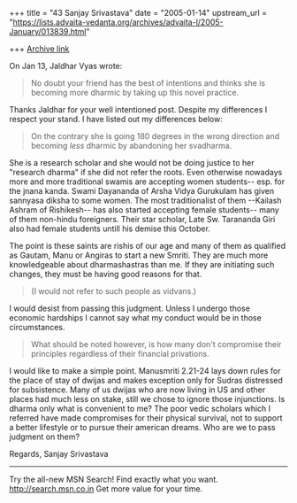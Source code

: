 +++
title = "43 Sanjay Srivastava"
date = "2005-01-14"
upstream_url = "https://lists.advaita-vedanta.org/archives/advaita-l/2005-January/013839.html"

+++
[Archive link](https://lists.advaita-vedanta.org/archives/advaita-l/2005-January/013839.html)



On Jan 13, Jaldhar Vyas wrote:

>No doubt your friend has the best of intentions and thinks she is becoming
>more dharmic by taking up this novel practice.

Thanks Jaldhar for your well intentioned post. Despite my differences I 
respect your stand. I have listed out my differences below:

>On the contrary she is going 180 degrees in the wrong direction and 
>becoming _less_ dharmic by
>abandoning her svadharma.

She is a research scholar and she would not be doing justice to her 
"research dharma" if she did not refer the roots. Even otherwise nowadays 
more and more traditional swamis are accepting women students-- esp. for the 
jnana kanda. Swami Dayananda of Arsha Vidya Gurukulam has given sannyasa 
diksha to some women. The most traditionalist of them --Kailash Ashram of 
Rishikesh-- has also started accepting  female students-- many of them 
non-hindu foreigners. Their star scholar, Late Sw. Tarananda Giri also had 
female students untill his demise this October.

The point is these saints are rishis of our age and many of them as 
qualified as Gautam, Manu or Angiras to start a new Smriti. They are much 
more knowledgeable about dharmashastras than me. If they are initiating such 
changes, they must be having good reasons for that.

 > (I would not refer to such people as vidvans.)

I would desist from passing this judgment. Unless I undergo those economic 
hardships I cannot say what my conduct would be in those circumstances.

>What should be noted however, is how many don't compromise their
>principles regardless of their financial privations.

I would like to make a simple point. Manusmriti 2.21-24 lays down rules for 
the place of stay of dwijas and makes exception only for Sudras distressed 
for subsistence. Many of us dwijas who are now living in US and other places 
had much less on stake, still we chose to ignore those injunctions. Is 
dharma only what is convenient to me? The poor vedic scholars which I 
referred have made compromises for their physical survival, not to support a 
better lifestyle or to pursue their american dreams. Who are we to pass 
judgment on them?

Regards,
Sanjay Srivastava

_________________________________________________________________
Try the all-new MSN Search! Find exactly what you want. 
http://search.msn.co.in Get more value for your time.


